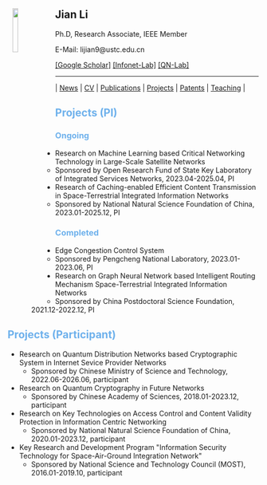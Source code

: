 <body>
	<img align="left" width="15%" height="15%" hspace = 10 src="/homepage/images/Photo-lijian.JPG"/>
		<span>
			<h2 size="8" face="" color="black">Jian Li</h2>
			<p>
				Ph.D, Research Associate, IEEE Member
			</p>
			<p>
				E-Mail: lijian9@ustc.edu.cn
			</p>
			<p>
				<a href="https://scholar.google.com/citations?user=ZuP2MtEAAAAJ&hl=zh-CN">[Google Scholar]</a> <a href="http://if.ustc.edu.cn/member.php">[Infonet-Lab]</a> <a href="https://qnlab-ustc.com/">[QN-Lab]</a>
			</p>
		</span>
</body>

***

| [News](/homepage/) | [CV](/homepage/CV.html) | [Publications](/homepage/publications.html) | [Projects](/homepage/projects.html) | [Patents](/homepage/patents.html) | [Teaching](/homepage/teaching.html) |  

## <font color=#6EB1EC>Projects (PI)</font>  
### <font color=#6EB1EC>Ongoing</font>  

- Research on Machine Learning based Critical Networking Technology in Large-Scale Satellite Networks
	- Sponsored by Open Research Fund of State Key Laboratory of Integrated Services Networks, 2023.04-2025.04, PI  
- Research of Caching-enabled Efficient Content Transmission in Space-Terrestrial Integrated Information Networks  
	- Sponsored by National Natural Science Foundation of China, 2023.01-2025.12, PI   

### <font color=#6EB1EC>Completed</font>  

- Edge Congestion Control System
	- Sponsored by Pengcheng National Laboratory, 2023.01-2023.06, PI  
- Research on Graph Neural Network based Intelligent Routing Mechanism Space-Terrestrial Integrated Information Networks    
	- Sponsored by China Postdoctoral Science Foundation, 2021.12-2022.12, PI  

## <font color=#6EB1EC>Projects (Participant)</font>  
- Research on Quantum Distribution Networks based Cryptographic System in Internet Sevice Provider Networks    
	- Sponsored by Chinese Ministry of Science and Technology, 2022.06-2026.06, participant
- Research on Quantum Cryptography in Future Networks    
	- Sponsored by Chinese Academy of Sciences, 2018.01-2023.12, participant  
- Research on Key Technologies on Access Control and Content Validity Protection in Information Centric Networking  
	- Sponsored by National Natural Science Foundation of China, 2020.01-2023.12, participant    
- Key Research and Development Program "Information Security Technology for Space-Air-Ground Integration Network"  
	- Sponsored by National Science and Technology Council (MOST), 2016.01-2019.10, participant    